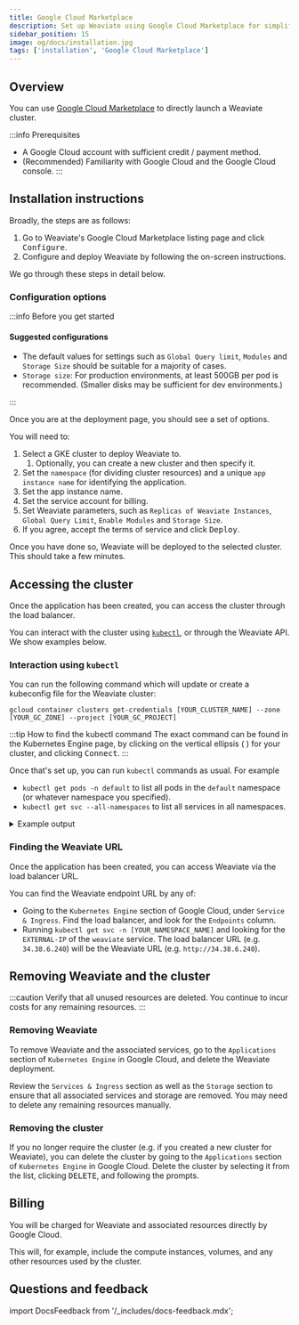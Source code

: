 ```yaml
---
title: Google Cloud Marketplace
description: Set up Weaviate using Google Cloud Marketplace for simplified deployment.
sidebar_position: 15
image: og/docs/installation.jpg
tags: ['installation', 'Google Cloud Marketplace']
---
```



## Overview

You can use [Google Cloud Marketplace](https://console.cloud.google.com/marketplace) to directly launch a Weaviate cluster.

:::info Prerequisites
- A Google Cloud account with sufficient credit / payment method.
- (Recommended) Familiarity with Google Cloud and the Google Cloud console.
:::

## Installation instructions

Broadly, the steps are as follows:

1. Go to Weaviate's Google Cloud Marketplace listing page and click <kbd>Configure</kbd>.
1. Configure and deploy Weaviate by following the on-screen instructions.
<!-- 1. Review the GC Marketplace Terms of Service, and if you agree with the terms, confirm accordingly. -->
<!-- 1. Select Deploy to start deploying Weaviate on your GKE cluster.  -->

We go through these steps in detail below.

### Configuration options

:::info Before you get started

<!-- #### Some settings may not be changed after launch

Not all settings may be changed after launch. For example, these settings are currently not changeable after launch:
- weaviatePVCSize
- albDriver
- ebsDriver
- vpcUseDefault

#### Some settings may lead to recreation of the cluster

- Changes to the instance type will lead to recreation of the node pool. -->

#### Suggested configurations

- The default values for settings such as `Global Query limit`, `Modules` and `Storage Size` should be suitable for a majority of cases.
- `Storage size`: For production environments, at least 500GB per pod is recommended. (Smaller disks may be sufficient for dev environments.)
<!-- - `weaviateAuthType`: We recommend not running Weaviate with anonymous access. We suggest setting it to `apikey` and setting a key, for example by excuting `pwgen -A -s 32` to generate a random string. -->

:::

Once you are at the deployment page, you should see a set of options.

You will need to:
1. Select a GKE cluster to deploy Weaviate to.
    1. Optionally, you can create a new cluster and then specify it.
1. Set the `namespace` (for dividing cluster resources) and a unique `app instance name` for identifying the application.
1. Set the app instance name.
1. Set the service account for billing.
1. Set Weaviate parameters, such as `Replicas of Weaviate Instances`, `Global Query Limit`, `Enable Modules` and `Storage Size`.
    <!-- - Weaviate authentication parameters. -->
1. If you agree, accept the terms of service and click <kbd>Deploy</kbd>.

Once you have done so, Weaviate will be deployed to the selected cluster. This should take a few minutes.

## Accessing the cluster

Once the application has been created, you can access the cluster through the load balancer.

You can interact with the cluster using [`kubectl`](https://kubernetes.io/docs/tasks/tools/), or through the Weaviate API. We show examples below.

### Interaction using `kubectl`

You can run the following command which will update or create a kubeconfig file for the Weaviate cluster:

```
gcloud container clusters get-credentials [YOUR_CLUSTER_NAME] --zone [YOUR_GC_ZONE] --project [YOUR_GC_PROJECT]
```

:::tip How to find the kubectl command
The exact command can be found in the Kubernetes Engine page, by clicking on the vertical ellipsis ( <i class="fa-solid fa-ellipsis-vertical"></i> ) for your cluster, and clicking <kbd>Connect</kbd>.
:::

Once that's set up, you can run `kubectl` commands as usual. For example
- `kubectl get pods -n default` to list all pods in the `default` namespace (or whatever namespace you specified).
- `kubectl get svc --all-namespaces` to list all services in all namespaces.

<details>
  <summary>Example output</summary>

An example output of `kubectl get svc --all-namespaces` is:

```bash
NAMESPACE            NAME                                     TYPE           CLUSTER-IP     EXTERNAL-IP    PORT(S)            AGE
application-system   application-controller-manager-service   ClusterIP      10.24.8.231    <none>         443/TCP            11m
default              kubernetes                               ClusterIP      10.24.0.1      <none>         443/TCP            11m
default              weaviate                                 LoadBalancer   10.24.13.245   34.173.96.14   80:30664/TCP       8m38s
default              weaviate-headless                        ClusterIP      None           <none>         80/TCP             8m38s
gmp-system           alertmanager                             ClusterIP      None           <none>         9093/TCP           10m
gmp-system           gmp-operator                             ClusterIP      10.24.12.8     <none>         8443/TCP,443/TCP   10m
kalm-system          kalm-controller-manager-service          ClusterIP      10.24.7.189    <none>         443/TCP            11m
kube-system          default-http-backend                     NodePort       10.24.12.61    <none>         80:32508/TCP       10m
kube-system          kube-dns                                 ClusterIP      10.24.0.10     <none>         53/UDP,53/TCP      11m
kube-system          metrics-server                           ClusterIP      10.24.13.204   <none>         443/TCP
```

Here, the externally accessible Weaviate IP is `34.173.96.14`.

</details>

### Finding the Weaviate URL

Once the application has been created, you can access Weaviate via the load balancer URL.

You can find the Weaviate endpoint URL by any of:
- Going to the `Kubernetes Engine` section of Google Cloud, under `Service & Ingress`. Find the load balancer, and look for the `Endpoints` column.
- Running `kubectl get svc -n [YOUR_NAMESPACE_NAME]` and looking for the `EXTERNAL-IP` of the `weaviate` service.
The load balancer URL (e.g. `34.38.6.240`) will be the Weaviate URL (e.g. `http://34.38.6.240`).

## Removing Weaviate and the cluster

:::caution
Verify that all unused resources are deleted. You continue to incur costs for any remaining resources.
:::

### Removing Weaviate

To remove Weaviate and the associated services, go to the `Applications` section of `Kubernetes Engine` in Google Cloud, and delete the Weaviate deployment.

Review the `Services & Ingress` section as well as the `Storage` section to ensure that all associated services and storage are removed. You may need to delete any remaining resources manually.

### Removing the cluster

If you no longer require the cluster (e.g. if you created a new cluster for Weaviate), you can delete the cluster by going to the `Applications` section of `Kubernetes Engine` in Google Cloud. Delete the cluster by selecting it from the list, clicking <kbd>DELETE</kbd>, and following the prompts.

## Billing

You will be charged for Weaviate and associated resources directly by Google Cloud.

This will, for example, include the compute instances, volumes, and any other resources used by the cluster.


## Questions and feedback

import DocsFeedback from '/_includes/docs-feedback.mdx';

<DocsFeedback/>
